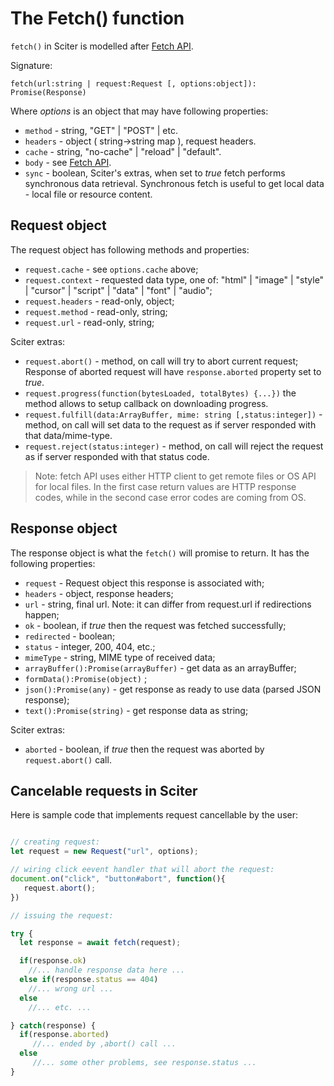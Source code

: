
# The Fetch() function

`fetch()` in Sciter is modelled after [Fetch API](https://developer.mozilla.org/en-US/docs/Web/API/Fetch_API).

Signature:

`fetch(url:string | request:Request [, options:object]): Promise(Response)` 

Where _options_ is an object that may have following properties:

* `method` - string, "GET" | "POST" | etc. 
* `headers` - object ( string->string map ), request headers. 
* `cache` - string, "no-cache" | "reload" | "default".
* `body` - see [Fetch API](https://developer.mozilla.org/en-US/docs/Web/API/Fetch_API).
* `sync` - boolean, Sciter's extras, when set to _true_ fetch performs synchronous data retrieval. Synchronous fetch is useful to get local data - local file or resource content.

## Request object

The request object has following methods and properties:

* `request.cache` - see `options.cache` above;
* `request.context` - requested data type, one of: "html" | "image" | "style" | "cursor" | "script" | "data" | "font" | "audio";
* `request.headers` - read-only, object;
* `request.method` - read-only, string;
* `request.url` - read-only, string;

Sciter extras:

* `request.abort()` - method, on call will try to abort current request; Response of aborted request will have `response.aborted` property set to _true_.
* `request.progress(function(bytesLoaded, totalBytes) {...})` the method allows to setup callback on downloading progress.
* `request.fulfill(data:ArrayBuffer, mime: string [,status:integer])` - method, on call will set data to the request as if server responded with that data/mime-type.
* `request.reject(status:integer)` - method, on call will reject the request as if server responded with that status code.

> Note: fetch API uses either HTTP client to get remote files or OS API for local files. In the first case return values are HTTP response codes, while in the second case error codes are coming from OS.
  
## Response object

The response object is what the `fetch()` will promise to return. It has the following properties:

* `request` - Request object this response is associated with;
* `headers` - object, response headers;
* `url` - string, final url. Note: it can differ from request.url if redirections happen;
* `ok` - boolean, if _true_ then the request was fetched successfully;
* `redirected` - boolean;
* `status` - integer, 200, 404, etc.;
* `mimeType` - string, MIME type of received data;
* `arrayBuffer():Promise(arrayBuffer)` - get data as an arrayBuffer;
* `formData():Promise(object)` ;
* `json():Promise(any)` - get response as ready to use data (parsed JSON response);
* `text():Promise(string)` - get response data as string;

Sciter extras:
* `aborted` - boolean, if _true_ then the request was aborted by `request.abort()` call.  


## Cancelable requests in Sciter

Here is sample code that implements request cancellable by the user:
```JavaScript

// creating request:
let request = new Request("url", options);

// wiring click eevent handler that will abort the request:
document.on("click", "button#abort", function(){
   request.abort();  
})

// issuing the request:

try {
  let response = await fetch(request);

  if(response.ok)
    //... handle response data here ...
  else if(response.status == 404)
    //... wrong url ...
  else 
    //... etc. ...

} catch(response) {
  if(response.aborted)
     //... ended by ,abort() call ...
  else
     //... some other problems, see response.status ...
}
```
  
  
  
